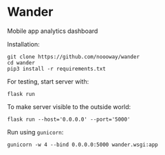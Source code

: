 # Wander
Mobile app analytics dashboard

Installation:
``` shell
git clone https://github.com/noooway/wander
cd wander
pip3 install -r requirements.txt
```

For testing, start server with:
``` shell
flask run
```

To make server visible to the outside world:
``` shell
flask run --host='0.0.0.0' --port='5000'
```

Run using `gunicorn`:
``` shell
gunicorn -w 4 --bind 0.0.0.0:5000 wander.wsgi:app
```
